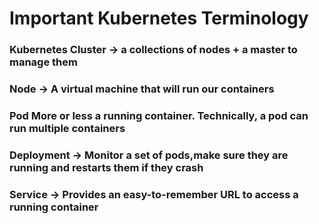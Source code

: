 # Important Kubernetes Terminology

### Kubernetes Cluster  -> a collections of nodes + a master to manage them
### Node -> A virtual machine that will run our containers
### Pod More or less a running container. Technically, a pod can run multiple containers
### Deployment -> Monitor a set of pods,make sure they are running and restarts them if they crash
### Service -> Provides an easy-to-remember URL to access a running container

